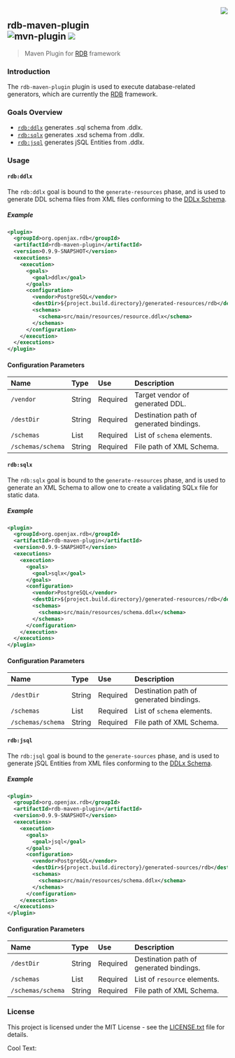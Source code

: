 <img src="https://images.cooltext.com/5195722.png" align="right">

## rdb-maven-plugin<br>![mvn-plugin][mvn-plugin] <a href="https://www.openjax.org/"><img src="https://img.shields.io/badge/OpenJAX--blue.svg"></a>
> Maven Plugin for [RDB][rdb] framework

### Introduction

The `rdb-maven-plugin` plugin is used to execute database-related generators, which are currently the [RDB][rdb] framework.

### Goals Overview

* [`rdb:ddlx`](#rdbddlx) generates .sql schema from .ddlx.
* [`rdb:sqlx`](#rdbsqlx) generates .xsd schema from .ddlx.
* [`rdb:jsql`](#rdbjsql) generates jSQL Entities from .ddlx.

### Usage

#### `rdb:ddlx`

The `rdb:ddlx` goal is bound to the `generate-resources` phase, and is used to generate DDL schema files from XML files conforming to the [DDLx Schema][ddlx-schema].

##### Example

```xml
<plugin>
  <groupId>org.openjax.rdb</groupId>
  <artifactId>rdb-maven-plugin</artifactId>
  <version>0.9.9-SNAPSHOT</version>
  <executions>
    <execution>
      <goals>
        <goal>ddlx</goal>
      </goals>
      <configuration>
        <vendor>PostgreSQL</vendor>
        <destDir>${project.build.directory}/generated-resources/rdb</destDir>
        <schemas>
          <schema>src/main/resources/resource.ddlx</schema>
        </schemas>
      </configuration>
    </execution>
  </executions>
</plugin>
```

#### Configuration Parameters

| Name              | Type    | Use      | Description                                                                   |
|:------------------|:--------|:---------|:------------------------------------------------------------------------------|
| `/vendor`         | String  | Required | Target vendor of generated DDL.                                               |
| `/destDir`        | String  | Required | Destination path of generated bindings.                                       |
| `/schemas`        | List    | Required | List of `schema` elements.                                                    |
| `/schemas/schema` | String  | Required | File path of XML Schema.                                                      |

#### `rdb:sqlx`

The `rdb:sqlx` goal is bound to the `generate-resources` phase, and is used to generate an XML Schema to allow one to create a validating SQLx file for static data.

##### Example

```xml
<plugin>
  <groupId>org.openjax.rdb</groupId>
  <artifactId>rdb-maven-plugin</artifactId>
  <version>0.9.9-SNAPSHOT</version>
  <executions>
    <execution>
      <goals>
        <goal>sqlx</goal>
      </goals>
      <configuration>
        <vendor>PostgreSQL</vendor>
        <destDir>${project.build.directory}/generated-resources/rdb</destDir>
        <schemas>
          <schema>src/main/resources/schema.ddlx</schema>
        </schemas>
      </configuration>
    </execution>
  </executions>
</plugin>
```

#### Configuration Parameters

| Name              | Type    | Use      | Description                                                                   |
|:------------------|:--------|:---------|:------------------------------------------------------------------------------|
| `/destDir`        | String  | Required | Destination path of generated bindings.                                       |
| `/schemas`        | List    | Required | List of `schema` elements.                                                    |
| `/schemas/schema` | String  | Required | File path of XML Schema.                                                      |

#### `rdb:jsql`

The `rdb:jsql` goal is bound to the `generate-sources` phase, and is used to generate jSQL Entities from XML files conforming to the [DDLx Schema][ddlx-schema].

##### Example

```xml
<plugin>
  <groupId>org.openjax.rdb</groupId>
  <artifactId>rdb-maven-plugin</artifactId>
  <version>0.9.9-SNAPSHOT</version>
  <executions>
    <execution>
      <goals>
        <goal>jsql</goal>
      </goals>
      <configuration>
        <vendor>PostgreSQL</vendor>
        <destDir>${project.build.directory}/generated-sources/rdb</destDir>
        <schemas>
          <schema>src/main/resources/schema.ddlx</schema>
        </schemas>
      </configuration>
    </execution>
  </executions>
</plugin>
```

#### Configuration Parameters

| Name              | Type    | Use      | Description                                                                   |
|:------------------|:--------|:---------|:------------------------------------------------------------------------------|
| `/destDir`        | String  | Required | Destination path of generated bindings.                                       |
| `/schemas`        | List    | Required | List of `resource` elements.                                                  |
| `/schemas/schema` | String  | Required | File path of XML Schema.                                                      |

### License

This project is licensed under the MIT License - see the [LICENSE.txt](LICENSE.txt) file for details.

<a href="http://cooltext.com" target="_top"><img src="https://cooltext.com/images/ct_pixel.gif" width="80" height="15" alt="Cool Text: Logo and Graphics Generator" border="0" /></a>

[ddlx-schema]: /ddlx/src/main/resources/ddlx.xsd
[mvn-plugin]: https://img.shields.io/badge/mvn-plugin-lightgrey.svg
[rdb]: /
